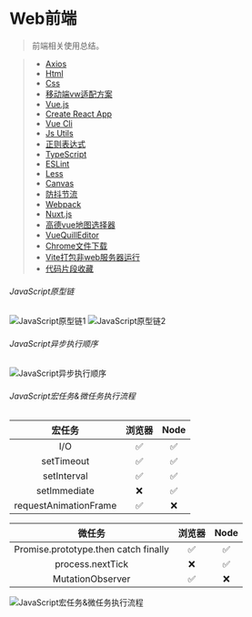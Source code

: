 # Web前端

> 前端相关使用总结。  

> * [Axios](../frontend/axios.md)
> * [Html](../frontend/html.md)
> * [Css](../frontend/css.md)
> * [移动端vw适配方案](../frontend/vw.md)
> * [Vue.js](../frontend/vuejs.md)
> * [Create React App](../frontend/cra.md)
> * [Vue Cli](../frontend/vue-cli.md)
> * [Js Utils](../frontend/js-utils.md)
> * [正则表达式](../frontend/regular.md)
> * [TypeScript](../frontend/typescript.md)
> * [ESLint](../frontend/eslint.md)
> * [Less](../frontend/less.md)
> * [Canvas](../frontend/canvas.md)
> * [防抖节流](../frontend/debounce-throttle.md)
> * [Webpack](../frontend/webpack.md)
> * [Nuxt.js](../frontend/nuxtjs.md)
> * [高德vue地图选择器](../frontend/amap-selector.md)
> * [VueQuillEditor](../frontend/vue-quill-editor.md)
> * [Chrome文件下载](../frontend/chrome-download.md)
> * [Vite打包非web服务器运行](../frontend/vite-build.md)
> * [代码片段收藏](../frontend/snippet.md)

###### JavaScript原型链

![JavaScript原型链1](../assets/frontend-js-prototype-chain-1.jpg)
![JavaScript原型链2](../assets/frontend-js-prototype-chain-2.jpg)

###### JavaScript异步执行顺序

![JavaScript异步执行顺序](../assets/frontend-js-event-queue-1.png)

###### JavaScript宏任务&微任务执行流程

| 宏任务 |	浏览器 | Node |
|:-:|:-:|:-:|
| I/O | &#x2705; | &#x2705; |
| setTimeout | &#x2705; | &#x2705; |
| setInterval | &#x2705; | &#x2705; |
| setImmediate | &#x274C; | &#x2705; |
| requestAnimationFrame | &#x2705; | &#x274C; |

| 微任务 | 浏览器 | Node |
|:-:|:-:|:-:|
| Promise.prototype.then catch finally | &#x2705; | &#x2705; |
| process.nextTick | &#x274C; | &#x2705; |
| MutationObserver | &#x2705; | &#x274C; |

![JavaScript宏任务&微任务执行流程](../assets/frontend-js-event-queue-2.png)